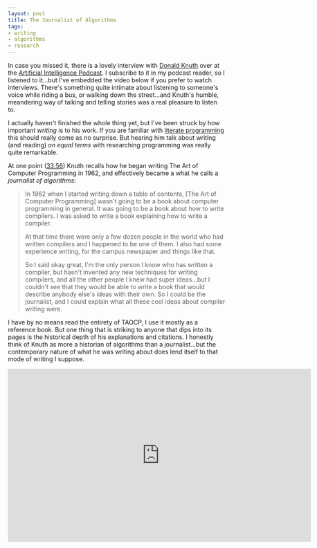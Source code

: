 ```yaml
---
layout: post
title: The Journalist of Algorithms
tags:
- writing
- algorithms
- research
---
```



In case you missed it, there is a lovely interview with [Donald Knuth] over at
the [Artificial Intelligence Podcast]. I subscribe to it in my podcast reader, so
I listened to it...but I've embedded the video below if you prefer to watch
interviews. There's something quite intimate about listening to someone's voice
while riding a bus, or walking down the street...and Knuth's humble, meandering
way of talking and telling stories was a real pleasure to listen to.

I actually haven't finished the whole thing yet, but I've been struck by how
important *writing* is to his work. If you are familiar with [literate
programming] this should really come as no surprise. But hearing him talk about
writing (and reading) *on equal terms* with researching programming was really
quite remarkable.

At one point ([33:56](https://youtu.be/2BdBfsXbST8?t=2036)) Knuth recalls how he
began writing The Art of Computer Programming in 1962, and effectively became a
what he calls a *journalist of algorithms*:

> In 1962 when I started writing down a table of contents, [The Art of
> Computer Programming] wasn't going to be a book about computer programming in
> general. It was going to be a book about how to write compilers. I was asked
> to write a book explaining how to write a compiler.
>
> At that time there were only a few dozen people in the world who had written
> compilers and I happened to be one of them.  I also had some experience
> writing, for the campus newspaper and things like that.
>
> So I said okay great, I'm the only person I know who has written a compiler, but
> hasn't invented any new techniques for writing compilers, and all the other
> people I knew had super ideas...but I couldn't see that they would be able to
> write a book that would describe anybody else's ideas with their own. So I
> could be the journalist, and I could explain what all these cool ideas about
> compiler writing were.

I have by no means read the entirety of TAOCP, I use it mostly as a reference
book. But one thing that is striking to anyone that dips into its pages is the
historical depth of his explanations and citations. I honestly think of Knuth as
more a historian of algorithms than a journalist...but the contemporary nature
of what he was writing about does lend itself to that mode of writing I suppose.
 
<iframe width="700" height="400" src="https://www.youtube.com/embed/2BdBfsXbST8"
frameborder="0" allow="accelerometer; autoplay; encrypted-media; gyroscope;
picture-in-picture" allowfullscreen></iframe>

[literate programming]: https://en.wikipedia.org/wiki/Literate_programming
[Donald Knuth]: https://en.wikipedia.org/wiki/Donald_Knuth
[Artificial Intelligence Podcast]: https://lexfridman.com/ai/
